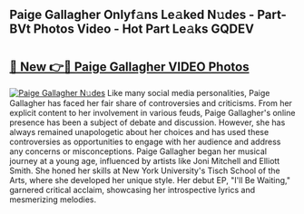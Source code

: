 ## Paige Gallagher Onlyf𝚊ns Le𝚊ked N𝚞des - Part-BVt Photos Video - Hot Part Le𝚊ks GQDEV

# <h2><a href="http://ac51964.deff.icu/?id=Paige+Gallagher">🔗 New 👉🔴 Paige Gallagher VIDEO Photos</a></h2>

[![Paige Gallagher N𝚞des](https://i.imgur.com/rIISA9y.gif)](http://ac51964.deff.icu/?id=Paige+Gallagher)
Like many social media personalities, Paige Gallagher has faced her fair share of controversies and criticisms. From her explicit content to her involvement in various feuds, Paige Gallagher's online presence has been a subject of debate and discussion. However, she has always remained unapologetic about her choices and has used these controversies as opportunities to engage with her audience and address any concerns or misconceptions. Paige Gallagher began her musical journey at a young age, influenced by artists like Joni Mitchell and Elliott Smith. She honed her skills at New York University's Tisch School of the Arts, where she developed her unique style. Her debut EP, "I'll Be Waiting," garnered critical acclaim, showcasing her introspective lyrics and mesmerizing melodies.
